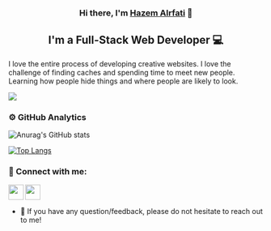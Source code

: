 <link href="markdown.css" rel="stylesheet"></link>

<h3 class="red" align="center">
Hi there, I'm <a href="https://github.com/Alrfati-Hazem/" target="_blank" rel="noreferrer">Hazem Alrfati</a> 👋
</h3>

<h2 align="center">
I'm a Full-Stack Web Developer 💻
</h2>

I love the entire process of developing creative websites. I love the challenge of finding caches and spending time to meet new people. Learning how people hide things and where people are likely to look.


![](https://komarev.com/ghpvc/?username=alrfati-hazem&label=PROFILE+VIEWS)

### ⚙️ GitHub Analytics

<div>

![Anurag's GitHub stats](https://github-readme-stats.vercel.app/api?username=alrfati-hazem&show_icons=true&theme=algolia)

[![Top Langs](https://github-readme-stats.vercel.app/api/top-langs/?username=anuraghazra&layout=compact)](https://github.com/anuraghazra/github-readme-stats)
  
</div>

### 🤝 Connect with me:

<a href="https://web.facebook.com/hazem.rafaty" target="_blank"><img src="https://img.icons8.com/color/48/000000/facebook-new.png" width="30" /></a>
<a href="https://www.linkedin.com/in/hazem-alrfati/" target="_blank"><img align="left" src="https://img.icons8.com/fluency/48/000000/linkedin.png" width="30" /></a>
<br/>
- 💬 If you have any question/feedback, please do not hesitate to reach out to me!
